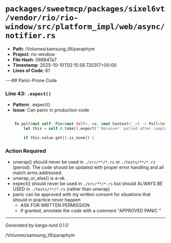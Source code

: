 # `packages/sweetmcp/packages/sixel6vt/vendor/rio/rio-window/src/platform_impl/web/async/notifier.rs`

- **Path**: /Volumes/samsung_t9/paraphym
- **Project**: rio-window
- **File Hash**: 066847a7  
- **Timestamp**: 2025-10-10T02:15:58.720317+00:00  
- **Lines of Code**: 61

---## Panic-Prone Code


### Line 43: `.expect()`

- **Pattern**: .expect()
- **Issue**: Can panic in production code

```rust

    fn poll(mut self: Pin<&mut Self>, cx: &mut Context<'_>) -> Poll<Self::Output> {
        let this = self.0.take().expect("`Receiver` polled after completion");

        if this.value.get().is_none() {
```

### Action Required

- unwrap() should never be used in `./src/**/*.rs` or `./tests/**/*.rs` (period). The code should be updated with proper error handling and all match arms addressed.
- unwrap_or_else() is a-ok. 
- expect() should never be used in `./src/**/*.rs` but should ALWAYS BE USED in `./tests/**/*.rs` (rather than unwrap)
- panic can be approved with my written consent for situations that should in practice never happen  
  - ASK FOR WRITTEN PERMISSION
  - If granted, annotate the code with a comment "APPROVED PANIC "

---

*Generated by kargo-turd 0.1.0*

/Volumes/samsung_t9/paraphym
